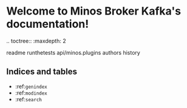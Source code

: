 # Welcome to Minos Broker Kafka's documentation!

.. toctree::
   :maxdepth: 2

   readme
   runthetests
   api/minos.plugins
   authors
   history

## Indices and tables

* :ref:`genindex`
* :ref:`modindex`
* :ref:`search`
